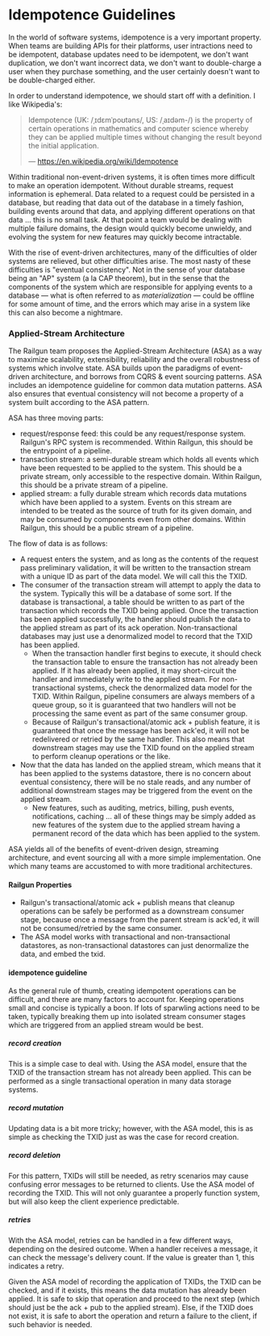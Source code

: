 Idempotence Guidelines
======================
In the world of software systems, idempotence is a very important property. When teams are building APIs for their platforms, user intractions need to be idempotent, database updates need to be idempotent, we don't want duplication, we don't want incorrect data, we don't want to double-charge a user when they purchase something, and the user certainly doesn't want to be double-charged either.

In order to understand idempotence, we should start off with a definition. I like Wikipedia's:

> Idempotence (UK: /ˌɪdɛmˈpoʊtəns/, US: /ˌaɪdəm-/) is the property of certain operations in mathematics and computer science whereby they can be applied multiple times without changing the result beyond the initial application.
>
> — https://en.wikipedia.org/wiki/Idempotence

Within traditional non-event-driven systems, it is often times more difficult to make an operation idempotent. Without durable streams, request information is ephemeral. Data related to a request could be persisted in a database, but reading that data out of the database in a timely fashion, building events around that data, and applying different operations on that data ... this is no small task. At that point a team would be dealing with multiple failure domains, the design would quickly become unwieldy, and evolving the system for new features may quickly become intractable.

With the rise of event-driven architectures, many of the difficulties of older systems are relieved, but other difficulties arise. The most nasty of these difficulties is "eventual consistency". Not in the sense of your database being an "AP" system (a la CAP theorem), but in the sense that the components of the system which are responsible for applying events to a database — what is often referred to as _materialization_ — could be offline for some amount of time, and the errors which may arise in a system like this can also become a nightmare.

### Applied-Stream Architecture
The Railgun team proposes the Applied-Stream Architecture (ASA) as a way to maximize scalability, extensibility, reliability and the overall robustness of systems which involve state. ASA builds upon the paradigms of event-driven architecture, and borrows from CQRS & event sourcing patterns. ASA includes an idempotence guideline for common data mutation patterns. ASA also ensures that eventual consistency will not become a property of a system built according to the ASA pattern.

ASA has three moving parts:
- request/response feed: this could be any request/response system. Railgun's RPC system is recommended. Within Railgun, this should be the entrypoint of a pipeline.
- transaction stream: a semi-durable stream which holds all events which have been requested to be applied to the system. This should be a private stream, only accessible to the respective domain. Within Railgun, this should be a private stream of a pipeline.
- applied stream: a fully durable stream which records data mutations which have been applied to a system. Events on this stream are intended to be treated as the source of truth for its given domain, and may be consumed by components even from other domains. Within Railgun, this should be a public stream of a pipeline.

The flow of data is as follows:
- A request enters the system, and as long as the contents of the request pass preliminary validation, it will be written to the transaction stream with a unique ID as part of the data model. We will call this the TXID.
- The consumer of the transaction stream will attempt to apply the data to the system. Typically this will be a database of some sort. If the database is transactional, a table should be written to as part of the transaction which records the TXID being applied. Once the transaction has been applied successfully, the handler should publish the data to the applied stream as part of its ack operation. Non-transactional databases may just use a denormalized model to record that the TXID has been applied.
    - When the transaction handler first begins to execute, it should check the transaction table to ensure the transaction has not already been applied. If it has already been applied, it may short-circuit the handler and immediately write to the applied stream. For non-transactional systems, check the denormalized data model for the TXID. Within Railgun, pipeline consumers are always members of a queue group, so it is guaranteed that two handlers will not be processing the same event as part of the same consumer group.
    - Because of Railgun's transactional/atomic ack + publish feature, it is guaranteed that once the message has been ack'ed, it will not be redelivered or retried by the same handler. This also means that downstream stages may use the TXID found on the applied stream to perform cleanup operations or the like.
- Now that the data has landed on the applied stream, which means that it has been applied to the systems datastore, there is no concern about eventual consistency, there will be no stale reads, and any number of additional downstream stages may be triggered from the event on the applied stream.
    - New features, such as auditing, metrics, billing, push events, notifications, caching ... all of these things may be simply added as new features of the system due to the applied stream having a permanent record of the data which has been applied to the system.

ASA yields all of the benefits of event-driven design, streaming architecture, and event sourcing all with a more simple implementation. One which many teams are accustomed to with more traditional architectures.

#### Railgun Properties
- Railgun's transactional/atomic ack + publish means that cleanup operations can be safely be performed as a downstream consumer stage, because once a message from the parent stream is ack'ed, it will not be consumed/retried by the same consumer.
- The ASA model works with transactional and non-transactional datastores, as non-transactional datastores can just denormalize the data, and embed the txid.

#### idempotence guideline
As the general rule of thumb, creating idempotent operations can be difficult, and there are many factors to account for. Keeping operations small and concise is typically a boon. If lots of sparwling actions need to be taken, typically breaking them up into isolated stream consumer stages which are triggered from an applied stream would be best.

##### record creation
This is a simple case to deal with. Using the ASA model, ensure that the TXID of the transaction stream has not already been applied. This can be performed as a single transactional operation in many data storage systems.

##### record mutation
Updating data is a bit more tricky; however, with the ASA model, this is as simple as checking the TXID just as was the case for record creation.

##### record deletion
For this pattern, TXIDs will still be needed, as retry scenarios may cause confusing error messages to be returned to clients. Use the ASA model of recording the TXID. This will not only guarantee a properly function system, but will also keep the client experience predictable.

##### retries
With the ASA model, retries can be handled in a few different ways, depending on the desired outcome. When a handler receives a message, it can check the message's delivery count. If the value is greater than 1, this indicates a retry.

Given the ASA model of recording the application of TXIDs, the TXID can be checked, and if it exists, this means the data mutation has already been applied. It is safe to skip that operation and proceed to the next step (which should just be the ack + pub to the applied stream). Else, if the TXID does not exist, it is safe to abort the operation and return a failure to the client, if such behavior is needed.
